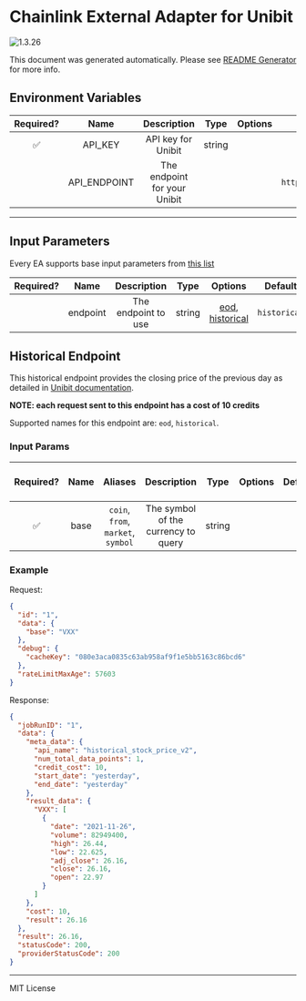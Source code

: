 # Chainlink External Adapter for Unibit

![1.3.26](https://img.shields.io/github/package-json/v/smartcontractkit/external-adapters-js?filename=packages/sources/unibit/package.json)

This document was generated automatically. Please see [README Generator](../../scripts#readme-generator) for more info.

## Environment Variables

| Required? |     Name     |         Description          |  Type  | Options |              Default              |
| :-------: | :----------: | :--------------------------: | :----: | :-----: | :-------------------------------: |
|    ✅     |   API_KEY    |      API key for Unibit      | string |         |                                   |
|           | API_ENDPOINT | The endpoint for your Unibit |        |         | `https://api.unibit.ai/v2/stock/` |

---

## Input Parameters

Every EA supports base input parameters from [this list](../../core/bootstrap#base-input-parameters)

| Required? |   Name   |     Description     |  Type  |                             Options                             |   Default    |
| :-------: | :------: | :-----------------: | :----: | :-------------------------------------------------------------: | :----------: |
|           | endpoint | The endpoint to use | string | [eod](#historical-endpoint), [historical](#historical-endpoint) | `historical` |

## Historical Endpoint

This historical endpoint provides the closing price of the previous day as detailed in [Unibit documentation](https://unibit.ai/api/docs/V2.0/historical_stock_price).

**NOTE: each request sent to this endpoint has a cost of 10 credits**

Supported names for this endpoint are: `eod`, `historical`.

### Input Params

| Required? | Name |              Aliases               |             Description             |  Type  | Options | Default | Depends On | Not Valid With |
| :-------: | :--: | :--------------------------------: | :---------------------------------: | :----: | :-----: | :-----: | :--------: | :------------: |
|    ✅     | base | `coin`, `from`, `market`, `symbol` | The symbol of the currency to query | string |         |         |            |                |

### Example

Request:

```json
{
  "id": "1",
  "data": {
    "base": "VXX"
  },
  "debug": {
    "cacheKey": "080e3aca0835c63ab958af9f1e5bb5163c86bcd6"
  },
  "rateLimitMaxAge": 57603
}
```

Response:

```json
{
  "jobRunID": "1",
  "data": {
    "meta_data": {
      "api_name": "historical_stock_price_v2",
      "num_total_data_points": 1,
      "credit_cost": 10,
      "start_date": "yesterday",
      "end_date": "yesterday"
    },
    "result_data": {
      "VXX": [
        {
          "date": "2021-11-26",
          "volume": 82949400,
          "high": 26.44,
          "low": 22.625,
          "adj_close": 26.16,
          "close": 26.16,
          "open": 22.97
        }
      ]
    },
    "cost": 10,
    "result": 26.16
  },
  "result": 26.16,
  "statusCode": 200,
  "providerStatusCode": 200
}
```

---

MIT License
